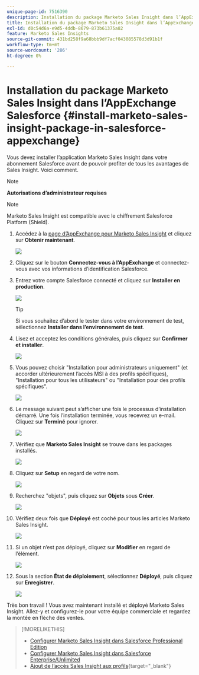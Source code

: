 ```yaml
---
unique-page-id: 7516390
description: Installation du package Marketo Sales Insight dans l’AppExchange Salesforce - Documents Marketo - Documentation du produit
title: Installation du package Marketo Sales Insight dans l’AppExchange Salesforce
exl-id: d0c54d6a-e9d5-4ddb-8679-873b61375a82
feature: Marketo Sales Insights
source-git-commit: 431bd258f9a68bbb9df7acf043085578d3d91b1f
workflow-type: tm+mt
source-wordcount: '286'
ht-degree: 0%

---
```


# Installation du package Marketo Sales Insight dans l’AppExchange Salesforce {#install-marketo-sales-insight-package-in-salesforce-appexchange}

Vous devez installer l’application Marketo Sales Insight dans votre abonnement Salesforce avant de pouvoir profiter de tous les avantages de Sales Insight. Voici comment.

>[!NOTE]
>
>**Autorisations d’administrateur requises**

>[!NOTE]
>
>Marketo Sales Insight est compatible avec le chiffrement Salesforce Platform (Shield).

1. Accédez à la [page d’AppExchange pour Marketo Sales Insight](https://appexchange.salesforce.com/listingDetail?listingId=a0N30000001SVZmEAO) et cliquez sur **Obtenir maintenant**.

   ![](assets/install-marketo-sales-insight-package-in-salesforce-appexchange-1.png)

1. Cliquez sur le bouton **Connectez-vous à l’AppExchange** et connectez-vous avec vos informations d’identification Salesforce.

1. Entrez votre compte Salesforce connecté et cliquez sur **Installer en production**.

   ![](assets/install-marketo-sales-insight-package-in-salesforce-appexchange-2.png)

   >[!TIP]
   >
   >Si vous souhaitez d’abord le tester dans votre environnement de test, sélectionnez **Installer dans l’environnement de test**.

1. Lisez et acceptez les conditions générales, puis cliquez sur **Confirmer et installer**.

   ![](assets/install-marketo-sales-insight-package-in-salesforce-appexchange-3.png)

1. Vous pouvez choisir &quot;Installation pour administrateurs uniquement&quot; (et accorder ultérieurement l’accès MSI à des profils spécifiques), &quot;Installation pour tous les utilisateurs&quot; ou &quot;Installation pour des profils spécifiques&quot;.

   ![](assets/install-marketo-sales-insight-package-in-salesforce-appexchange-4.png)

1. Le message suivant peut s’afficher une fois le processus d’installation démarré. Une fois l’installation terminée, vous recevrez un e-mail. Cliquez sur **Terminé** pour ignorer.

   ![](assets/install-marketo-sales-insight-package-in-salesforce-appexchange-5.png)

1. Vérifiez que **Marketo Sales Insight** se trouve dans les packages installés.

   ![](assets/install-marketo-sales-insight-package-in-salesforce-appexchange-6.png)

1. Cliquez sur **Setup** en regard de votre nom.

   ![](assets/install-marketo-sales-insight-package-in-salesforce-appexchange-7.png)

1. Recherchez &quot;objets&quot;, puis cliquez sur **Objets** sous **Créer**.

   ![](assets/install-marketo-sales-insight-package-in-salesforce-appexchange-8.png)

1. Vérifiez deux fois que **Déployé** est coché pour tous les articles Marketo Sales Insight.

   ![](assets/install-marketo-sales-insight-package-in-salesforce-appexchange-9.png)

1. Si un objet n’est pas déployé, cliquez sur **Modifier** en regard de l’élément.

   ![](assets/install-marketo-sales-insight-package-in-salesforce-appexchange-10.png)

1. Sous la section **État de déploiement**, sélectionnez **Déployé**, puis cliquez sur **Enregistrer**.

   ![](assets/install-marketo-sales-insight-package-in-salesforce-appexchange-11.png)

Très bon travail ! Vous avez maintenant installé et déployé Marketo Sales Insight. Allez-y et configurez-le pour votre équipe commerciale et regardez la montée en flèche des ventes.

>[!MORELIKETHIS]
>
>* [Configurer Marketo Sales Insight dans Salesforce Professional Edition](/help/marketo/product-docs/marketo-sales-insight/msi-for-salesforce/configuration/configure-marketo-sales-insight-in-salesforce-professional-edition.md)
>* [Configurer Marketo Sales Insight dans Salesforce Enterprise/Unlimited](/help/marketo/product-docs/marketo-sales-insight/msi-for-salesforce/configuration/configure-marketo-sales-insight-in-salesforce-enterprise-unlimited.md)
>* [Ajout de l’accès Sales Insight aux profils](/help/marketo/product-docs/marketo-sales-insight/msi-for-salesforce/configuration/add-sales-insight-access-to-profiles.md){target="_blank"}
